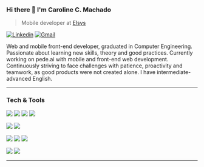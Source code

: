 ### Hi there 👋 I'm Caroline C. Machado

> Mobile developer at [Elsys](https://www.elsys.com.br/)

[![Linkedin](https://img.shields.io/badge/-LinkedIn-blue?style=flat&logo=LinkedIn&logoColor=white)](https://www.linkedin.com/in/carolinecm/)
[![Gmail](https://img.shields.io/badge/-Gmail-c14438?style=flat&logo=Gmail&logoColor=white)](mailto:carvalhocaroline111@gmail.com)

Web and mobile front-end developer, graduated in Computer Engineering. Passionate about learning new skills, theory and good practices. Currently working on pede.ai with mobile and front-end web development. Continuously striving to face challenges with patience, proactivity and teamwork, as good products were not created alone. I have intermediate-advanced English.

------------

### Tech & Tools

<img src="https://img.shields.io/badge/-HTML5-E34F26?style=flat&logo=html5&logoColor=white"> <img src="https://img.shields.io/badge/-CSS3-1572B6?style=flat&logo=css3&logoColor=white"> <img src="https://img.shields.io/badge/-JavaScript-eed718?style=flat&logo=javascript&logoColor=white"> <img src="https://img.shields.io/badge/-TypeScript-3178C6?style=flat&logo=TypeScript&logoColor=white">

<img src="https://img.shields.io/badge/-React%20JS%2FNative-61DAFB?style=flat&logo=react&logoColor=black"> <img src="https://img.shields.io/badge/-Vue.js-42b884?style=flat&logo=Vue.js&logoColor=white">

<img src="http://img.shields.io/badge/-Git-F1502F?style=flat&logo=git&logoColor=white"> <img src="http://img.shields.io/badge/-Figma-0acf83?style=flat&logo=figma&logoColor=white"> <img src="http://img.shields.io/badge/-Heroku-430098?style=flat&logo=heroku&logoColor=white">

<img src="https://img.shields.io/badge/Scrum-green?style=flat&logo=Scrum&logoColor=white"> <img src="https://img.shields.io/badge/Kanban-red?style=flat&logo=Kanban&logoColor=white">

------------

